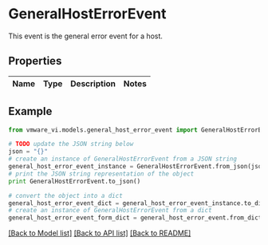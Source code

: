 # GeneralHostErrorEvent

This event is the general error event for a host. 

## Properties
Name | Type | Description | Notes
------------ | ------------- | ------------- | -------------

## Example

```python
from vmware_vi.models.general_host_error_event import GeneralHostErrorEvent

# TODO update the JSON string below
json = "{}"
# create an instance of GeneralHostErrorEvent from a JSON string
general_host_error_event_instance = GeneralHostErrorEvent.from_json(json)
# print the JSON string representation of the object
print GeneralHostErrorEvent.to_json()

# convert the object into a dict
general_host_error_event_dict = general_host_error_event_instance.to_dict()
# create an instance of GeneralHostErrorEvent from a dict
general_host_error_event_form_dict = general_host_error_event.from_dict(general_host_error_event_dict)
```
[[Back to Model list]](../README.md#documentation-for-models) [[Back to API list]](../README.md#documentation-for-api-endpoints) [[Back to README]](../README.md)


